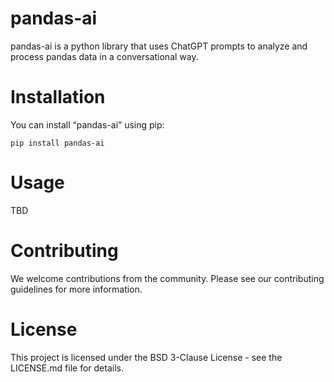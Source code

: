 # pandas-ai
pandas-ai is a python library that uses ChatGPT prompts to analyze and process pandas data in a conversational way.

# Installation
You can install “pandas-ai” using pip:
```
pip install pandas-ai
```
# Usage
TBD

# Contributing
We welcome contributions from the community. Please see our contributing guidelines for more information.

# License
This project is licensed under the BSD 3-Clause License - see the LICENSE.md file for details.
